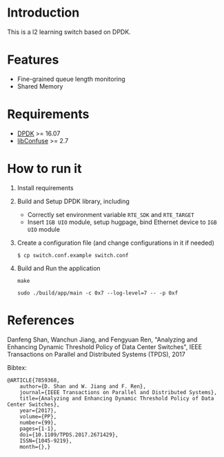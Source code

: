 # Introduction
This is a l2 learning switch based on DPDK.

# Features
* Fine-grained queue length monitoring
* Shared Memory

# Requirements
* [DPDK](http://dpdk.org/) >= 16.07
* [libConfuse](https://github.com/martinh/libconfuse) >= 2.7

# How to run it
1. Install requirements
1. Build and Setup DPDK library, including
    * Correctly set environment variable `RTE_SDK` and `RTE_TARGET`
    * Insert `IGB UIO` module, setup hugpage, bind Ethernet device to `IGB UIO` module

1. Create a configuration file (and change configurations in it if needed)

    ``$ cp switch.conf.example switch.conf``

1. Build and Run the application

    ``make``

    ``sudo ./build/app/main -c 0x7 --log-level=7 -- -p 0xf``

# References

Danfeng Shan, Wanchun Jiang, and Fengyuan Ren, "Analyzing and Enhancing Dynamic Threshold Policy of Data Center Switches", IEEE Transactions on Parallel and Distributed Systems (TPDS), 2017

Bibtex:

	@ARTICLE{7859368,
		author={D. Shan and W. Jiang and F. Ren},
		journal={IEEE Transactions on Parallel and Distributed Systems},
		title={Analyzing and Enhancing Dynamic Threshold Policy of Data Center Switches},
		year={2017},
		volume={PP},
		number={99},
		pages={1-1},
		doi={10.1109/TPDS.2017.2671429},
		ISSN={1045-9219},
		month={},}
